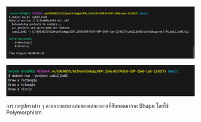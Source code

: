 ![alt text](image-3.png)

![alt text](image-4.png)

การวาดรูปทรงต่าง ๆ ตามความเหมาะสมของแต่ละคลาสที่สืบทอดมาจาก Shape โดยใช้ Polymorphism.